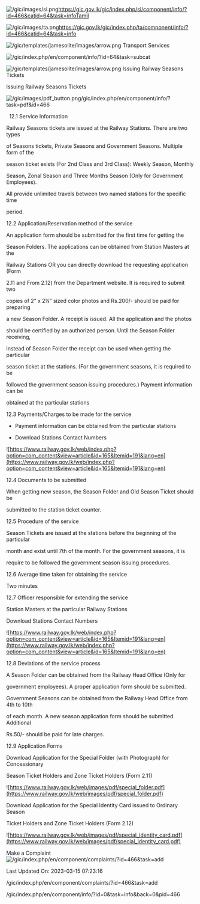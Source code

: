 <!-- Source: https://gic.gov.lk/gic/index.php/en/component/info/?id=466&catid=64&task=info -->

![/gic/images/si.png](/gic/images/si.png)https://gic.gov.lk/gic/index.php/si/component/info/?id=466&catid=64&task=infoTamil

![/gic/images/ta.png](/gic/images/ta.png)https://gic.gov.lk/gic/index.php/ta/component/info/?id=466&catid=64&task=info

![/gic/templates/jamesolite/images/arrow.png](/gic/templates/jamesolite/images/arrow.png) Transport Services

![/gic/index.php/en/component/info/?id=64&task=subcat](/gic/index.php/en/component/info/?id=64&task=subcat)

![/gic/templates/jamesolite/images/arrow.png](/gic/templates/jamesolite/images/arrow.png) Issuing Railway Seasons Tickets

Issuing Railway Seasons Tickets

![/gic/images/pdf_button.png](/gic/images/pdf_button.png)/gic/index.php/en/component/info/?task=pdf&id=466

  12.1 Service Information

Railway Seasons tickets are issued at the Railway Stations. There are two types

of Seasons tickets, Private Seasons and Government Seasons. Multiple form of the

season ticket exists (For 2nd Class and 3rd Class): Weekly Season, Monthly

Season, Zonal Season and Three Months Season (Only for Government Employees).

All provide unlimited travels between two named stations for the specific time

period.

12.2 Application/Reservation method of the service

An application form should be submitted for the first time for getting the

Season Folders. The applications can be obtained from Station Masters at the

Railway Stations OR you can directly download the requesting application (Form

2.11 and From 2.12) from the Department website. It is required to submit two

copies of 2” x 2¼” sized color photos and Rs.200/- should be paid for preparing

a new Season Folder. A receipt is issued. All the application and the photos

should be certified by an authorized person. Until the Season Folder receiving,

instead of Season Folder the receipt can be used when getting the particular

season ticket at the stations. (For the government seasons, it is required to be

followed the government season issuing procedures.) Payment information can be

obtained at the particular stations

12.3 Payments/Charges to be made for the service

 * Payment information can be obtained from the particular stations

 * Download Stations Contact Numbers

 ![https://www.railway.gov.lk/web/index.php?option=com_content&view=article&id=165&Itemid=191&lang=en](https://www.railway.gov.lk/web/index.php?option=com_content&view=article&id=165&Itemid=191&lang=en)

12.4 Documents to be submitted

When getting new season, the Season Folder and Old Season Ticket should be

submitted to the station ticket counter.

12.5 Procedure of the service

Season Tickets are issued at the stations before the beginning of the particular

month and exist until 7th of the month. For the government seasons, it is

require to be followed the government season issuing procedures.

12.6 Average time taken for obtaining the service

Two minutes

12.7 Officer responsible for extending the service

Station Masters at the particular Railway Stations

Download Stations Contact Numbers

![https://www.railway.gov.lk/web/index.php?option=com_content&view=article&id=165&Itemid=191&lang=en](https://www.railway.gov.lk/web/index.php?option=com_content&view=article&id=165&Itemid=191&lang=en)

12.8 Deviations of the service process

A Season Folder can be obtained from the Railway Head Office (Only for

government employees). A proper application form should be submitted.

Government Seasons can be obtained from the Railway Head Office from 4th to 10th

of each month. A new season application form should be submitted. Additional

Rs.50/- should be paid for late charges.

12.9 Application Forms

Download Application for the Special Folder (with Photograph) for Concessionary

Season Ticket Holders and Zone Ticket Holders (Form 2.11)

![https://www.railway.gov.lk/web/images/pdf/special_folder.pdf](https://www.railway.gov.lk/web/images/pdf/special_folder.pdf)

Download Application for the Special Identity Card issued to Ordinary Season

Ticket Holders and Zone Ticket Holders (Form 2.12)

![https://www.railway.gov.lk/web/images/pdf/special_identity_card.pdf](https://www.railway.gov.lk/web/images/pdf/special_identity_card.pdf)

Make a Complaint ![/gic/index.php/en/component/complaints/?id=466&task=add](/gic/index.php/en/component/complaints/?id=466&task=add)

Last Updated On: 2023-03-15 07:23:16

/gic/index.php/en/component/complaints/?id=466&task=add

/gic/index.php/en/component/info/?id=0&task=info&back=0&pid=466